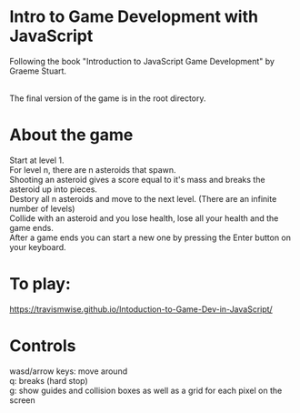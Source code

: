 # Intro to Game Development with JavaScript

Following the book "Introduction to JavaScript Game Development" by Graeme Stuart.<br><br>

The final version of the game is in the root directory.

# About the game
Start at level 1.<br>
For level n, there are n asteroids that spawn.<br>
Shooting an asteroid gives a score equal to it's mass and breaks the asteroid up into pieces.<br>
Destory all n asteroids and move to the next level. (There are an infinite number of levels)<br>
Collide with an asteroid and you lose health, lose all your health and the game ends.<br>
After a game ends you can start a new one by pressing the Enter button on your keyboard.<br>

# To play: 

https://travismwise.github.io/Intoduction-to-Game-Dev-in-JavaScript/

# Controls

wasd/arrow keys: move around<br>
q: breaks (hard stop)<br>
g: show guides and collision boxes as well as a grid for each pixel on the screen<br>
